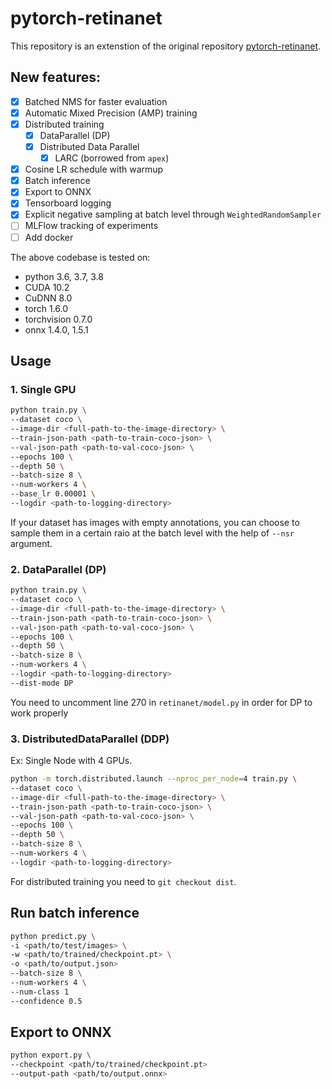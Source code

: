# pytorch-retinanet

This repository is an extenstion of the original repository [pytorch-retinanet](https://github.com/yhenon/pytorch-retinanet).

## New features:
- [x] Batched NMS for faster evaluation
- [x] Automatic Mixed Precision (AMP) training
- [x] Distributed training
    - [x] DataParallel (DP)
    - [x] Distributed Data Parallel
        - [x] LARC (borrowed from `apex`)
- [x] Cosine LR schedule with warmup
- [x] Batch inference
- [x] Export to ONNX
- [x] Tensorboard logging
- [x] Explicit negative sampling at batch level through `WeightedRandomSampler`
- [ ] MLFlow tracking of experiments
- [ ] Add docker

The above codebase is tested on:
- python 3.6, 3.7, 3.8
- CUDA 10.2
- CuDNN 8.0
- torch 1.6.0
- torchvision 0.7.0
- onnx 1.4.0, 1.5.1

## Usage

### 1. Single GPU
```bash
python train.py \
--dataset coco \
--image-dir <full-path-to-the-image-directory> \
--train-json-path <path-to-train-coco-json> \
--val-json-path <path-to-val-coco-json> \
--epochs 100 \
--depth 50 \
--batch-size 8 \
--num-workers 4 \
--base_lr 0.00001 \
--logdir <path-to-logging-directory>
```
If your dataset has images with empty annotations, you can choose to sample them in a certain raio at the batch level with the help of `--nsr` argument.

### 2. DataParallel (DP)
```bash
python train.py \
--dataset coco \
--image-dir <full-path-to-the-image-directory> \
--train-json-path <path-to-train-coco-json> \
--val-json-path <path-to-val-coco-json> \
--epochs 100 \
--depth 50 \
--batch-size 8 \
--num-workers 4 \
--logdir <path-to-logging-directory>
--dist-mode DP
```
You need to uncomment line 270 in `retinanet/model.py` in order for DP to work properly

### 3. DistributedDataParallel (DDP) 
Ex: Single Node with 4 GPUs.
```bash
python -m torch.distributed.launch --nproc_per_node=4 train.py \
--dataset coco \
--image-dir <full-path-to-the-image-directory> \
--train-json-path <path-to-train-coco-json> \
--val-json-path <path-to-val-coco-json> \
--epochs 100 \
--depth 50 \
--batch-size 8 \
--num-workers 4 \
--logdir <path-to-logging-directory>
```

For distributed training you need to `git checkout dist`.

## Run batch inference
```sh
python predict.py \
-i <path/to/test/images> \
-w <path/to/trained/checkpoint.pt> \
-o <path/to/output.json>
--batch-size 8 \
--num-workers 4 \
--num-class 1
--confidence 0.5
```

## Export to ONNX
```sh
python export.py \
--checkpoint <path/to/trained/checkpoint.pt>
--output-path <path/to/output.onnx>
```
